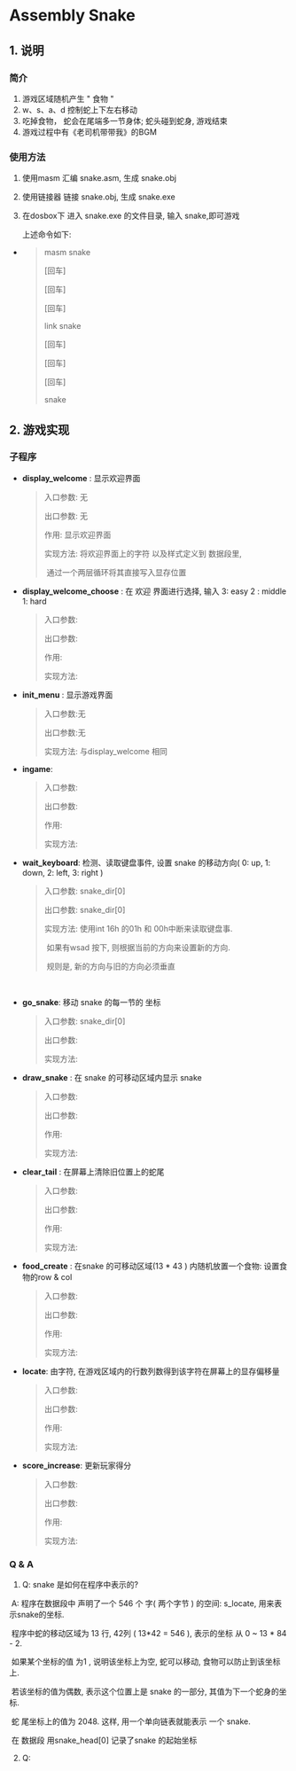 # Assembly Snake



## 1. 说明

### 简介

1. 游戏区域随机产生 " 食物 "
2. w、s、a、d 控制蛇上下左右移动
3. 吃掉食物， 蛇会在尾端多一节身体;  蛇头碰到蛇身, 游戏结束
4. 游戏过程中有《老司机带带我》的BGM





### 使用方法

1. 使用masm 汇编 snake.asm, 生成 snake.obj
2. 使用链接器 链接 snake.obj, 生成 snake.exe
3. 在dosbox下 进入 snake.exe 的文件目录, 输入 snake,即可游戏

   上述命令如下:

* > masm snake
  >
  > [回车]
  >
  > [回车]
  >
  > [回车]
  >
  > link snake
  >
  > [回车]
  >
  > [回车]
  >
  > [回车]
  >
  > snake







## 2. 游戏实现

### 子程序



* **display_welcome** :    显示欢迎界面

  > 入口参数: 无
  >
  > 出口参数: 无
  >
  > 作用: 显示欢迎界面
  >
  > 实现方法: 将欢迎界面上的字符 以及样式定义到 数据段里,
  >
  > ​                 通过一个两层循环将其直接写入显存位置

*  **display_welcome_choose** : 在 欢迎 界面进行选择, 输入 3: easy 2 : middle 1: hard 
   > 入口参数:
   >
   > 出口参数:
   >
   > 作用:
   >
   > 实现方法:

* **init_menu** : 显示游戏界面

  > 入口参数:无
  >
  > 出口参数:无
  >
  > 实现方法: 与display_welcome 相同

* **ingame**: 

  >入口参数:
  >
  >出口参数:
  >
  >作用:
  >
  >实现方法:

* **wait_keyboard**:  检测、读取键盘事件, 设置 snake 的移动方向( 0: up, 1: down, 2: left, 3: right )

  >入口参数: snake_dir[0]
  >
  >出口参数: snake_dir[0]
  >
  >实现方法: 使用int 16h 的01h 和 00h中断来读取键盘事.
  >
  >​                 如果有wsad 按下, 则根据当前的方向来设置新的方向.
  >
  >​                 规则是, 新的方向与旧的方向必须垂直

  ​

* **go_snake**: 移动 snake 的每一节的 坐标
  >入口参数: snake_dir[0]
  >
  >出口参数:
  >
  >实现方法:

* **draw_snake** : 在 snake 的可移动区域内显示 snake
  >入口参数:
  >
  >出口参数:
  >
  >作用:
  >
  >实现方法:

* **clear_tail** : 在屏幕上清除旧位置上的蛇尾
  >入口参数:
  >
  >出口参数:
  >
  >作用:
  >
  >实现方法:

* **food_create** : 在snake 的可移动区域(13 * 43 ) 内随机放置一个食物: 设置食物的row & col
  >入口参数:
  >
  >出口参数:
  >
  >作用:
  >
  >实现方法:

* **locate**: 由字符, 在游戏区域内的行数列数得到该字符在屏幕上的显存偏移量
  >入口参数:
  >
  >出口参数:
  >
  >作用:
  >
  >实现方法:

* **score_increase**: 更新玩家得分
  >入口参数:
  >
  >出口参数:
  >
  >作用:
  >
  >实现方法:




### Q & A

1. Q: snake 是如何在程序中表示的?

​       A: 程序在数据段中 声明了一个 546 个 字( 两个字节 ) 的空间: s_locate, 用来表示snake的坐标.

​           程序中蛇的移动区域为 13 行, 42列 ( 13*42 = 546 ), 表示的坐标 从 0 ~ 13 * 84 - 2.  

​           如果某个坐标的值 为1 , 说明该坐标上为空, 蛇可以移动, 食物可以防止到该坐标上. 

​           若该坐标的值为偶数, 表示这个位置上是 snake 的一部分, 其值为下一个蛇身的坐标.

​           蛇 尾坐标上的值为 2048. 这样, 用一个单向链表就能表示 一个 snake.

​           在 数据段 用snake_head[0] 记录了snake 的起始坐标 

2. Q: 





